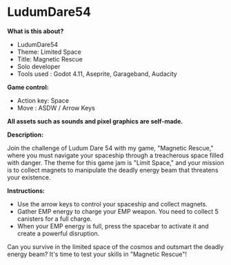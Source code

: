 # LudumDare54

**What is this about?**

* LudumDare54
* Theme: Limited Space
* Title: Magnetic Rescue​
* Solo developer
* Tools used : Godot 4.11, Aseprite, Garageband, Audacity

**Game control:**

* Action key: Space
* Move : ASDW / Arrow Keys

**All assets such as sounds and pixel graphics are self-made.**

**Description:**

Join the challenge of Ludum Dare 54 with my game, "Magnetic Rescue," where you must navigate your spaceship through a treacherous space filled with danger. The theme for this game jam is "Limit Space," and your mission is to collect magnets to manipulate the deadly energy beam that threatens your existence.

**Instructions:**

* Use the arrow keys to control your spaceship and collect magnets.
* Gather EMP energy to charge your EMP weapon. You need to collect 5 canisters for a full charge.
* When your EMP energy is full, press the spacebar to activate it and create a powerful disruption.

Can you survive in the limited space of the cosmos and outsmart the deadly energy beam? It's time to test your skills in "Magnetic Rescue"!
